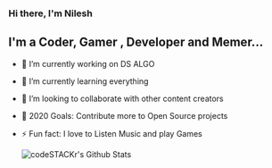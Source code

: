 ### Hi there, I'm Nilesh

## I'm a Coder, Gamer , Developer and Memer...

- 🔭 I’m currently working on DS ALGO
- 🌱 I’m currently learning everything 
- 👯 I’m looking to collaborate with other content creators
- 🥅 2020 Goals: Contribute more to Open Source projects
- ⚡ Fun fact: I love to Listen Music and play Games



  <img align="left" alt="codeSTACKr's Github Stats" src="https://github-readme-stats.codestackr.vercel.app/api?username=newton00009&show_icons=true&hide_border=true" />

</details>

[website]: https://thecheesybit.in
[twitter]: https://twitter.com/CODE_X009
[linkedin]: https://linkedin.com/in/nileshverma
